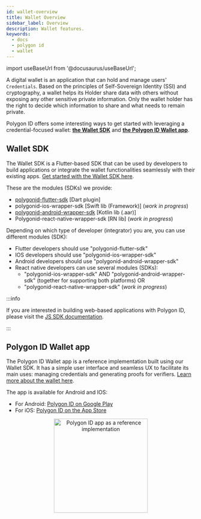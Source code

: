 ```yaml
---
id: wallet-overview
title: Wallet Overview
sidebar_label: Overview
description: Wallet features.
keywords:
  - docs
  - polygon id
  - wallet
---
```


import useBaseUrl from '@docusaurus/useBaseUrl';

A digital wallet is an application that can hold and manage users' `Credentials`. Based on the principles of Self-Sovereign Identity (SSI) and cryptography, a wallet helps its Holder share data with others without exposing any other sensitive private information. Only the wallet holder has the right to decide which information to share and what needs to remain private.

Polygon ID offers some interesting ways to get started with leveraging a credential-focused wallet: [**the Wallet SDK**](#wallet-sdk) and [**the Polygon ID Wallet app**](#polygon-id-wallet-app).

## Wallet SDK

The Wallet SDK is a Flutter-based SDK that can be used by developers to build applications or integrate the wallet functionalities seamlessly with their existing apps. [Get started with the Wallet SDK here](./wallet-sdk/polygonid-sdk/polygonid-sdk-overview.md).

These are the modules (SDKs) we provide:

- [polygonid-flutter-sdk](https://github.com/0xPolygonID/polygonid-flutter-sdk) \[Dart plugin\]
- polygonid-ios-wrapper-sdk \[Swift lib (Framework)\] (_work in progress_)
- [polygonid-android-wrapper-sdk](https://github.com/0xPolygonID/polygonid-android-sdk) \[Kotlin lib (.aar)\]
- Polygonid-react-native-wrapper-sdk \[RN lib\] (_work in progress_)

Depending on which type of developer (integrator) you are, you can use different modules (SDK):

- Flutter developers should use "polygonid-flutter-sdk"
- IOS developers should use "polygonid-ios-wrapper-sdk"
- Android developers should use "polygonid-android-wrapper-sdk"
- React native developers can use several modules (SDKs):
  - "polygonid-ios-wrapper-sdk" AND "polygonid-android-wrapper-sdk" (together for supporting both platforms)
    OR
  - "polygonid-react-native-wrapper-sdk" (_work in progress_)

:::info

If you are interested in building web-based applications with Polygon ID, please visit the [<ins>JS SDK documentation</ins>](/docs/js-sdk/js-sdk-overview.md).

:::

## Polygon ID Wallet app

The Polygon ID Wallet app is a reference implementation built using our Wallet SDK. It has a simple user interface and seamless UX to facilitate its main uses: managing credentials and generating proofs for verifiers. [Learn more about the wallet here](./wallet-sdk/polygonid-app.md).

The app is available for Android and IOS:

- For Android: <a href="https://play.google.com/store/apps/details?id=com.polygonid.wallet" target="_blank">Polygon ID on Google Play</a>
- For iOS: <a href="https://apps.apple.com/us/app/polygon-id/id1629870183" target="_blank">Polygon ID on the App Store</a>

<div align="center">
<img src={useBaseUrl("/img/wallet/wallet-main-page.jpeg")} alt="Polygon ID app as a reference implementation" width="250" align="center" />
</div>
<br></br>
